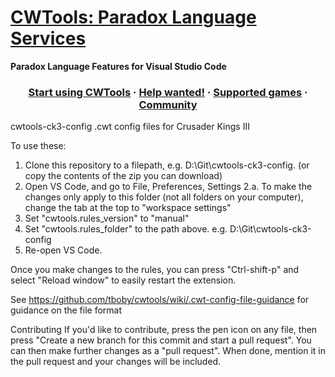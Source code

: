 # [CWTools: Paradox Language Services](https://marketplace.visualstudio.com/items/tboby.cwtools-vscode)

**Paradox Language Features for Visual Studio Code**

<h3 align="center">
  <a href="https://herrx2000.github.io/cwtools-vscode/getting-started">Start using CWTools</a>
  <span> · </span>
  <a href="https://herrx2000.github.io/cwtools-vscode/contribute">Help wanted!</a>
  <span> · </span>
  <a href="https://herrx2000.github.io/cwtools-vscode/projects">Supported games</a>
  <span> · </span>
  <a href="https://herrx2000.github.io/cwtools-vscode/community">Community</a>
</h3>

cwtools-ck3-config
.cwt config files for Crusader Kings III

To use these:
1. Clone this repository to a filepath, e.g. D:\Git\cwtools-ck3-config. (or copy the contents of the zip you can download)
2. Open VS Code, and go to File, Preferences, Settings
2.a. To make the changes only apply to this folder (not all folders on your computer), change the tab at the top to "workspace settings"
3. Set "cwtools.rules_version" to "manual"
4. Set "cwtools.rules_folder" to the path above. e.g. D:\Git\cwtools-ck3-config
5. Re-open VS Code.

Once you make changes to the rules, you can press "Ctrl-shift-p" and select "Reload window" to easily restart the extension.

See https://github.com/tboby/cwtools/wiki/.cwt-config-file-guidance for guidance on the file format

Contributing
If you'd like to contribute, press the pen icon on any file, then press "Create a new branch for this commit and start a pull request". You can then make further changes as a "pull request". When done, mention it in the pull request and your changes will be included.
